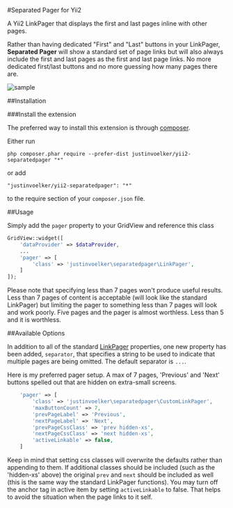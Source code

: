 #Separated Pager for Yii2

A Yii2 LinkPager that displays the first and last pages inline with other pages.

Rather than having dedicated "First" and "Last" buttons in your LinkPager, **Separated Pager** will show a standard set of page links but will also always include the first and last pages as the first and last page links. No more dedicated first/last buttons and no more guessing how many pages there are.

![sample](https://cloud.githubusercontent.com/assets/2441889/6312491/6a89be10-b948-11e4-9ac8-bcd793664e1a.png)

##Installation

###Install the extension

The preferred way to install this extension is through [composer](http://getcomposer.org/download/).

Either run

```
php composer.phar require --prefer-dist justinvoelker/yii2-separatedpager "*"
```

or add

```
"justinvoelker/yii2-separatedpager": "*"
```

to the require section of your `composer.json` file.

##Usage

Simply add the `pager` property to your GridView and reference this class

```php
GridView::widget([
    'dataProvider' => $dataProvider,
    ...
    'pager' => [
        'class' => 'justinvoelker\separatedpager\LinkPager',
    ]
]);
```

Please note that specifying less than 7 pages won't produce useful results.  Less than 7 pages of content is acceptable (will look like the standard LinkPager) but limiting the pager to something less than 7 pages will look and work poorly.  Five pages and the pager is almost worthless.  Less than 5 and it is worthless. 

##Available Options

In addition to all of the standard [LinkPager](www.yiiframework.com/doc-2.0/yii-widgets-linkpager.html) properties, one new property has been added, `separator`, that specifies a string to be used to indicate that multiple pages are being omitted.  The default separator is `...`.

Here is my preferred pager setup.  A max of 7 pages, 'Previous' and 'Next' buttons spelled out that are hidden on extra-small screens.

```php
    'pager' => [
        'class' => 'justinvoelker\separatedpager\CustomLinkPager',
        'maxButtonCount' => 7,
        'prevPageLabel' => 'Previous',
        'nextPageLabel' => 'Next',
        'prevPageCssClass' => 'prev hidden-xs',
        'nextPageCssClass' => 'next hidden-xs',
        'activeLinkable' => false,
    ]
```

Keep in mind that setting css classes will overwrite the defaults rather than appending to them.  If additional classes should be included (such as the 'hidden-xs' above) the original `prev` and `next` should be included as well (this is the same way the standard LinkPager functions).
You may turn off the anchor tag in active item by setting `activeLinkable` to false. That helps to avoid the situation when the page links to it self. 
